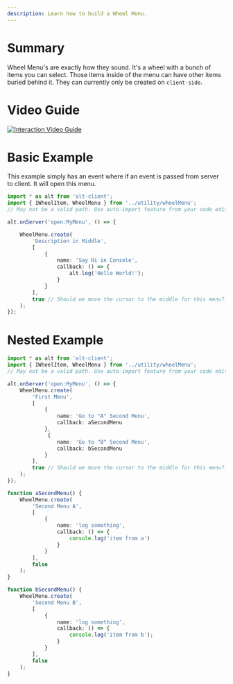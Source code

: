```yaml
---
description: Learn how to build a Wheel Menu.
---
```


# Summary

Wheel Menu's are exactly how they sound. It's a wheel with a bunch of items you can select. Those items inside of the menu can have other items buried behind it. They can currently only be created on `client-side`.

# Video Guide

[![Interaction Video Guide](https://img.youtube.com/vi/15K0IWaTrhw/0.jpg)](https://www.youtube.com/watch?v=15K0IWaTrhw)

# Basic Example

This example simply has an event where if an event is passed from server to client. It will open this menu.

```ts
import * as alt from 'alt-client';
import { IWheelItem, WheelMenu } from '../utility/wheelMenu'; 
// May not be a valid path. Use auto-import feature from your code editor.

alt.onServer('open:MyMenu', () => {

    WheelMenu.create(
        'Description in Middle',
        [
            {
                name: 'Say Hi in Console',
                callback: () => {
                    alt.log('Hello World!');
                }
            }
        ],
        true // Should we move the cursor to the middle for this menu?
    );
});
```

# Nested Example

```ts
import * as alt from 'alt-client';
import { IWheelItem, WheelMenu } from '../utility/wheelMenu'; 
// May not be a valid path. Use auto-import feature from your code editor.

alt.onServer('open:MyMenu', () => {
    WheelMenu.create(
        'First Menu',
        [
            {
                name: 'Go to "A" Second Menu',
                callback: aSecondMenu
            },
             {
                name: 'Go to "B" Second Menu',
                callback: bSecondMenu
            }
        ],
        true // Should we move the cursor to the middle for this menu?
    );
});

function aSecondMenu() {
    WheelMenu.create(
        'Second Menu A',
        [
            {
                name: 'log something',
                callback: () => {
                    console.log('item from a')
                }
            }
        ],
        false
    );
}

function bSecondMenu() {
    WheelMenu.create(
        'Second Menu B',
        [
            {
                name: 'log something',
                callback: () => {
                    console.log('item from b');
                }
            }
        ],
        false
    );
}
```